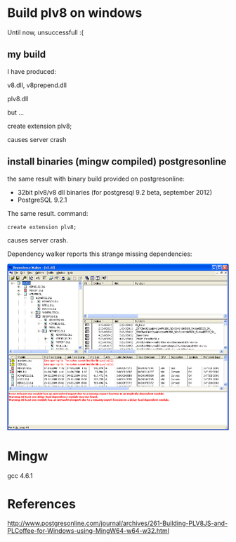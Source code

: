 # Build plv8 on windows

Until now, unsuccessfull :(

## my build

I have produced:

v8.dll, v8prepend.dll

plv8.dll

but ... 

   create extension plv8;

causes server crash


## install binaries (mingw compiled) postgresonline

the same result with binary build provided on postgresonline:

 - 32bit plv8/v8 dll binaries (for postgresql 9.2 beta, september 2012)
 - PostgreSQL 9.2.1

The same result. command:
 
    create extension plv8;

causes server crash.


Dependency walker reports this strange missing dependencies:

![crash](https://github.com/hernad/plv8_build/raw/master/img/plv8_crash_dependency.png)






# Mingw

gcc 4.6.1

# References

http://www.postgresonline.com/journal/archives/261-Building-PLV8JS-and-PLCoffee-for-Windows-using-MingW64-w64-w32.html
